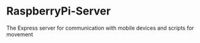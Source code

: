 # RaspberryPi-Server
The Express server for communication with mobile devices and scripts for movement
